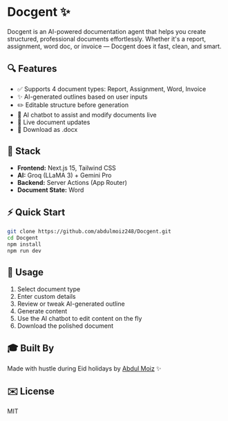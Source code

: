# Docgent ✨

Docgent is an AI-powered documentation agent that helps you create structured, professional documents effortlessly.
Whether it's a report, assignment, word doc, or invoice — Docgent does it fast, clean, and smart.

## 🔍 Features

* ✅ Supports 4 document types: Report, Assignment, Word, Invoice
* ✨ AI-generated outlines based on user inputs
* ✏️ Editable structure before generation
* 🧹 AI chatbot to assist and modify documents live
* 🔄 Live document updates
* 📂 Download as .docx

## 🧵 Stack

* **Frontend:** Next.js 15, Tailwind CSS
* **AI:** Groq (LLaMA 3) + Gemini Pro
* **Backend:** Server Actions (App Router)
* **Document State:** Word

## ⚡ Quick Start

```bash
git clone https://github.com/abdulmoiz248/Docgent.git
cd Docgent
npm install
npm run dev
```

## 🔧 Usage

1. Select document type
2. Enter custom details
3. Review or tweak AI-generated outline
4. Generate content
5. Use the AI chatbot to edit content on the fly
6. Download the polished document

## 🎓 Built By

Made with hustle during Eid holidays by [Abdul Moiz](https://github.com/abdulmoiz248) ✨


## ✉️ License

MIT
